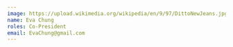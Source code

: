 ```yaml
---
image: https://upload.wikimedia.org/wikipedia/en/9/97/DittoNewJeans.jpg
name: Eva Chung
roles: Co-President
email: EvaChung@gmail.com
---
```

